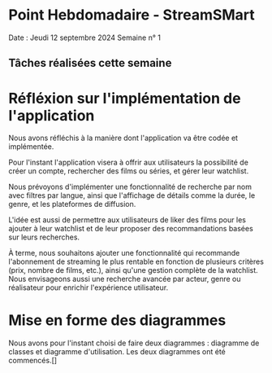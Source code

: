 # Point Hebdomadaire - StreamSMart

Date : Jeudi 12 septembre 2024
Semaine n° 1

## Tâches réalisées cette semaine

# Réfléxion sur l'implémentation de l'application

Nous avons réfléchis à la manière dont l'application va être codée et implémentée.

Pour l'instant l'application visera à offrir aux utilisateurs la possibilité de créer un compte, rechercher des films ou séries, et gérer leur watchlist.

Nous prévoyons d'implémenter une fonctionnalité de recherche par nom avec filtres par langue, ainsi que l'affichage de détails comme la durée, le genre, et les plateformes de diffusion. 

L'idée est aussi de permettre aux utilisateurs de liker des films pour les ajouter à leur watchlist et de leur proposer des recommandations basées sur leurs recherches.

À terme, nous souhaitons ajouter une fonctionnalité qui recommande l'abonnement de streaming le plus rentable en fonction de plusieurs critères (prix, nombre de films, etc.), ainsi qu'une gestion complète de la watchlist. Nous envisageons aussi une recherche avancée par acteur, genre ou réalisateur pour enrichir l'expérience utilisateur.

# Mise en forme des diagrammes
Nous avons pour l'instant choisi de faire deux diagrammes : diagramme de classes et diagramme d'utilisation.
Les deux diagrammes ont été commencés.[]

